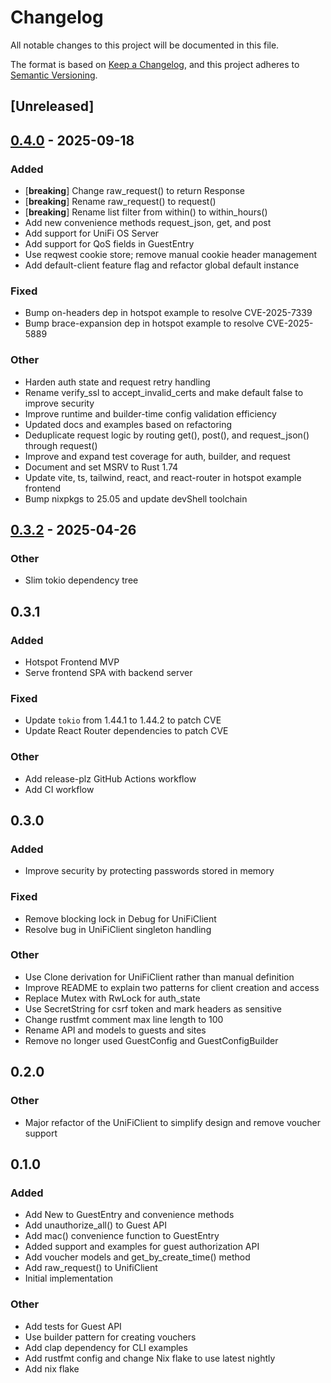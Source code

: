 # Changelog

All notable changes to this project will be documented in this file.

The format is based on [Keep a Changelog](https://keepachangelog.com/en/1.0.0/),
and this project adheres to [Semantic Versioning](https://semver.org/spec/v2.0.0.html).

## [Unreleased]

## [0.4.0](https://github.com/fedibtc/unifi-client/compare/v0.3.2...v0.4.0) - 2025-09-18

### Added

- [**breaking**] Change raw_request() to return Response
- [**breaking**] Rename raw_request() to request()
- [**breaking**] Rename list filter from within() to within_hours()
- Add new convenience methods request_json, get, and post
- Add support for UniFi OS Server
- Add support for QoS fields in GuestEntry
- Use reqwest cookie store; remove manual cookie header management
- Add default-client feature flag and refactor global default instance

### Fixed

- Bump on-headers dep in hotspot example to resolve CVE-2025-7339
- Bump brace-expansion dep in hotspot example to resolve CVE-2025-5889

### Other

- Harden auth state and request retry handling
- Rename verify_ssl to accept_invalid_certs and make default false to improve security
- Improve runtime and builder-time config validation efficiency
- Updated docs and examples based on refactoring
- Deduplicate request logic by routing get(), post(), and request_json() through request()
- Improve and expand test coverage for auth, builder, and request
- Document and set MSRV to Rust 1.74
- Update vite, ts, tailwind, react, and react-router in hotspot example frontend
- Bump nixpkgs to 25.05 and update devShell toolchain

## [0.3.2](https://github.com/fedibtc/unifi-client/compare/v0.3.1...v0.3.2) - 2025-04-26

### Other

- Slim tokio dependency tree

## 0.3.1

### Added

- Hotspot Frontend MVP
- Serve frontend SPA with backend server

### Fixed

- Update `tokio` from 1.44.1 to 1.44.2 to patch CVE
- Update React Router dependencies to patch CVE

### Other

- Add release-plz GitHub Actions workflow
- Add CI workflow

## 0.3.0

### Added

- Improve security by protecting passwords stored in memory

### Fixed

- Remove blocking lock in Debug for UniFiClient
- Resolve bug in UniFiClient singleton handling

### Other

- Use Clone derivation for UniFiClient rather than manual definition
- Improve README to explain two patterns for client creation and access
- Replace Mutex with RwLock for auth_state
- Use SecretString for csrf token and mark headers as sensitive
- Change rustfmt comment max line length to 100
- Rename API and models to guests and sites
- Remove no longer used GuestConfig and GuestConfigBuilder

## 0.2.0

### Other

- Major refactor of the UniFiClient to simplify design and remove voucher support

## 0.1.0

### Added

- Add New to GuestEntry and convenience methods
- Add unauthorize_all() to Guest API
- Add mac() convenience function to GuestEntry
- Added support and examples for guest authorization API
- Add voucher models and get_by_create_time() method
- Add raw_request() to UnifiClient
- Initial implementation

### Other

- Add tests for Guest API
- Use builder pattern for creating vouchers
- Add clap dependency for CLI examples
- Add rustfmt config and change Nix flake to use latest nightly
- Add nix flake
